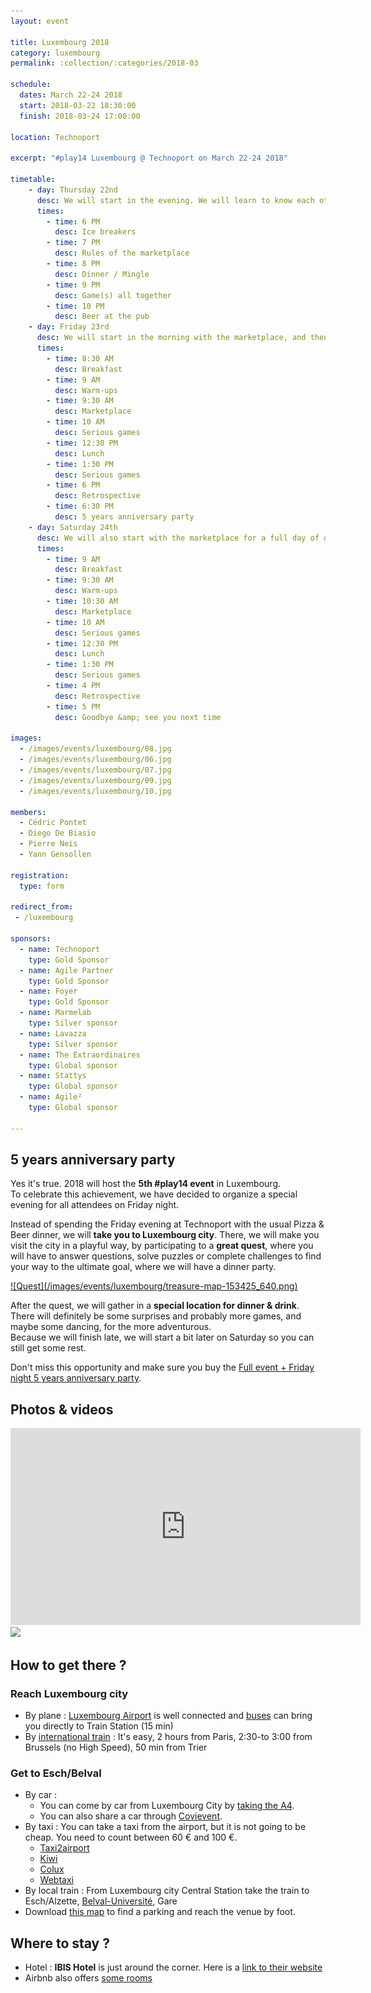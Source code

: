 ```yaml
---
layout: event

title: Luxembourg 2018
category: luxembourg
permalink: :collection/:categories/2018-03

schedule:
  dates: March 22-24 2018
  start: 2018-03-22 18:30:00
  finish: 2018-03-24 17:00:00

location: Technoport

excerpt: "#play14 Luxembourg @ Technoport on March 22-24 2018"

timetable:
    - day: Thursday 22nd
      desc: We will start in the evening. We will learn to know each other and share a nice dinner all together.
      times:
        - time: 6 PM
          desc: Ice breakers
        - time: 7 PM
          desc: Rules of the marketplace
        - time: 8 PM
          desc: Dinner / Mingle
        - time: 9 PM
          desc: Game(s) all together
        - time: 10 PM
          desc: Beer at the pub
    - day: Friday 23rd
      desc: We will start in the morning with the marketplace, and then we will play games all day long.
      times:
        - time: 8:30 AM
          desc: Breakfast
        - time: 9 AM
          desc: Warm-ups
        - time: 9:30 AM
          desc: Marketplace
        - time: 10 AM
          desc: Serious games
        - time: 12:30 PM
          desc: Lunch
        - time: 1:30 PM
          desc: Serious games
        - time: 6 PM
          desc: Retrospective
        - time: 6:30 PM
          desc: 5 years anniversary party
    - day: Saturday 24th
      desc: We will also start with the marketplace for a full day of games. Whoever needs to catch a plane can leave earlier.
      times:
        - time: 9 AM
          desc: Breakfast
        - time: 9:30 AM
          desc: Warm-ups
        - time: 10:30 AM
          desc: Marketplace
        - time: 10 AM
          desc: Serious games
        - time: 12:30 PM
          desc: Lunch
        - time: 1:30 PM
          desc: Serious games
        - time: 4 PM
          desc: Retrospective
        - time: 5 PM
          desc: Goodbye &amp; see you next time

images:
  - /images/events/luxembourg/08.jpg
  - /images/events/luxembourg/06.jpg
  - /images/events/luxembourg/07.jpg
  - /images/events/luxembourg/09.jpg
  - /images/events/luxembourg/10.jpg

members:
  - Cédric Pontet
  - Diego De Biasio
  - Pierre Neis
  - Yann Gensollen

registration: 
  type: form

redirect_from:
 - /luxembourg

sponsors:
  - name: Technoport
    type: Gold Sponsor
  - name: Agile Partner
    type: Gold Sponsor
  - name: Foyer
    type: Gold Sponsor
  - name: Marmelab
    type: Silver sponsor
  - name: Lavazza
    type: Silver sponsor
  - name: The Extraordinaires
    type: Global sponsor
  - name: Stattys
    type: Global sponsor
  - name: Agile²
    type: Global sponsor

---
```


## 5 years anniversary party

Yes it's true. 2018 will host the **5th #play14 event** in Luxembourg.  
To celebrate this achievement, we have decided to organize a special evening for all attendees on Friday night.  

Instead of spending the Friday evening at Technoport with the usual Pizza & Beer dinner, we will **take you to Luxembourg city**.
There, we will make you visit the city in a playful way, by participating to a **great quest**, where you will have to answer questions, solve puzzles or complete challenges to find your way to the ultimate goal, where we will have a dinner party.

<a href="/events/quest">
![Quest](/images/events/luxembourg/treasure-map-153425_640.png)
</a>

After the quest, we will gather in a **special location for dinner & drink**. There will definitely be some surprises and probably more games, and maybe some dancing, for the more adventurous.  
Because we will finish late, we will start a bit later on Saturday so you can still get some rest.

Don't miss this opportunity and make sure you buy the [Full event + Friday night 5 years anniversary party](#register).

<div class='two spacing'></div>


## Photos & videos

<iframe width="560" height="315" src="https://www.youtube.com/embed/gOYAtjejma4?start=180" frameborder="0" allow="autoplay; encrypted-media" allowfullscreen></iframe>

<a href='https://photos.app.goo.gl/3kSD7rpMRGDHUtcx1' target="_blank">
  <img src='https://lh3.googleusercontent.com/7jdzr9dk8M83mLQRon2Uifp3-TmTKiRaIc4-TOQcjus2l_Azf4VvGAL4sVUytdGYL0h34aRpWWMYlFRj5tiC2dJlrqghE-JJVr1mzS578e8i2nBqtfCJssFbqjkJbDQJh4wBcWaotU7_2pqVh8maGJX7g1h_dtIyoNneGUHQrsE5h9EYOi0R2-W58rTWXcFzu2Id0ZMocQVYua8IJGb1X5Cw-5tyLfmH2lL2jTh_T4DYUz3hosuVClpK4JyJhdnRByPfhAO4Auz3KBo8BVNgUn_KmuLL59YLPapffdshPxPYB6FDSHh6ka-TdkdxHu8_7HV_9QPzvohy_kopncYu7BYit3WjWXj5OuU1MV9UsFhb5_dR03P84SLbIy5JP1ZghSkzCpO-C3uTbiXoctu7cs2qFpNi-o-_cyM4iEjMKAvNsSZC_QtUs3g5wY6-5XP9ntai-vPQACyNTFXtNrvJfvtQjBtkfiikqJNPnLzk8QKz2xnuQy9JSZ6oIqRqJVAEPJHf_3lx1lrcxTuiUBcEbR2GwKJdb8UkHcC2tEG3i7ejydJmg9gMsvu-GFif6DwoAWfdvJ5yhP07YlC3UJuNIC6oQVcWErZzxTmKdmeT4WM5FJNUCsB1Ty6qA6Ea8I9F_eiUEZ5TKBHkjW9rZ_lW7QoRLYlexu2R=w3357-h1888-no' 
  width="560" />
</a>

## How to get there ?

### Reach Luxembourg city 
 * <i class='fa fa-plane fa-2x fa-fw'></i>
   By plane : [Luxembourg Airport](https://www.lux-airport.lu/) is well connected and [buses](http://www.vdl.lu/autobus_ligne16.html) can bring you directly to Train Station (15 min) 
 * <i class='fa fa-train fa-2x fa-fw'></i>
   By [international train](http://www.cfl.lu/espaces/voyageurs/en/billets-et-abonnements/billets-internationaux) : It's easy, 2 hours from Paris, 2:30-to 3:00 from Brussels (no High Speed), 50 min from Trier 

### Get to Esch/Belval 
  * <i class='fa fa-automobile fa-2x fa-fw'></i>
    By car : 
    * You can come by car from Luxembourg City by [taking the A4](https://www.google.lu/maps/dir/''/TECHNOPORT+SA+%E2%80%93+BELVAL,+Avenue+des+Hauts-Fourneaux,+Esch-sur-Alzette/@49.5515498,5.9620006,12z/data=!3m1!4b1!4m12!4m11!1m3!2m2!1d6.1172444!2d49.5998931!1m5!1m1!1s0x47eacad49ef04f7d:0x8599a1646a7921b9!2m2!1d5.9491669!2d49.5024377!3e0).
    * You can also share a car through [Covievent](https://www.covievent.org/covoiturage/play14/f6ce8e69c30b951ecb53dce1465f9846).
  * <i class='fa fa-taxi fa-2x fa-fw'></i>
    By taxi : You can take a taxi from the airport, but it is not going to be cheap. You need to count between 60 € and 100 €.
    * [Taxi2airport](https://www.taxi2airport.com)
    * [Kiwi](https://kiwitaxi.com/Luxembourg/to/Esch-sur-Alzette)
    * [Colux](http://www.colux.lu/)
    * [Webtaxi](https://www.webtaxi.lu/)
  * <i class='fa fa-subway fa-2x fa-fw'></i>
     By local train : From Luxembourg city Central Station take the train to Esch/Alzette, [Belval-Université](http://www.cfl.lu/espaces/voyageurs/en/gares-et-services/nos-gares/belval-universit%C3%A9), Gare 
  * <i class='fa fa-map fa-2x fa-fw'></i>
    Download [this map](http://www.technoport.lu/online/www/function/accessmap/54/contentContainer/236/4365/ENG/AccessMapEsch2016_visitors.pdf) to find a parking and reach the venue by foot.
  
<div class='two spacing'></div>
  
## Where to stay ?

* <i class='fa fa-hotel fa-2x fa-fw'></i>
  Hotel : **IBIS Hotel** is just around the corner. 
  Here is a [link to their website](http://www.ibis.com/gb/hotel-7071-ibis-esch-belval/index.shtml)
* <i class='fa fa-globe fa-2x fa-fw'></i>
  Airbnb also offers [some rooms](https://www.airbnb.com/s/Belval--Esch~sur~Alzette--Luxembourg?guests=1&adults=1&children=0&infants=0&place_id=ChIJpygLQys1lUcRXDbg1jsK758&checkin=03%2F23%2F2017&checkout=03%2F25%2F2017&source=bb&page=1&allow_override%5B%5D=&ne_lat=49.52023719137509&ne_lng=5.986106374065116&sw_lat=49.477525649778855&sw_lng=5.923621632854179&zoom=14&search_by_map=true&ss_id=r4n1bpzj&s_tag=pxTV1cYO)
  
<div class='two spacing'></div>

